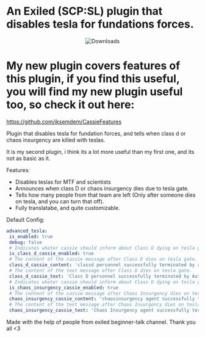 # An Exiled (SCP:SL) plugin that disables tesla for fundations forces.
<div align="center">
    
<img src="https://img.shields.io/github/downloads/iksemdem/AdvancedTesla/total?style=for-the-badge&logo=github" alt="Downloads">

</div>

# My new plugin covers features of this plugin, if you find this useful, you will find my new plugin useful too, so check it out here:
https://github.com/iksemdem/CassieFeatures

Plugin that disables tesla for fundation forces, and tells when class d or chaos insurgency are killed with teslas.

It is my second plugin, i think its a lot more useful than my first one, and its not as basic as it.

Features:
 - Disables teslas for MTF and scientists
 - Announces when class D or chaos insurgency dies due to tesla gate.
 - Tells how many people from that team are left (Only after someone dies on tesla, and you can turn that off).
 - Fully translatabe, and quite customizable.

 Default Config:
 ```yml 
advanced_tesla:
  is_enabled: true
  debug: false
  # Indicates wheter cassie should inform about Class D dying on tesla gate.
  is_class_d_cassie_enabled: true
  # The content of the cassie message after Class D dies on tesla gate. (Use {TeamMembersAlive} to get the number of reamining team members of the dying player)
  class_d_cassie_content: 'classd personnel successfully terminated by automatic security system . awaitingrecontainment {TeamMembersAlive} class d personnel'
  # The content of the text message after Class D dies on tesla gate.
  class_d_cassie_text: 'Class D personnel successfully terminated by Automatic Serucity System. Awaiting recontainment of {TeamMembersAlive} class d personnel.'
  # Indicates wheter cassie should inform about Class D dying on tesla gate.
  is_chaos_insurgency_cassie_enabled: true
  # The content of the cassie message after Chaos Insurgency dies on tesla gate.
  chaos_insurgency_cassie_content: 'chaosinsurgency agent successfully terminated by automatic security system . awaitingrecontainment {TeamMembersAlive} chaosinsurgency agents'
  # The content of the text message after Chaos Insurgency dies on tesla gate.
  chaos_insurgency_cassie_text: 'Chaos Insurgency agent successfully terminated by Automatic Security System. Awaiting recontainment of {TeamMembersAlive} Chaos Insurgency agents.'
 ```

 Made with the help of people from exiled beginner-talk channel. Thank you all <3

